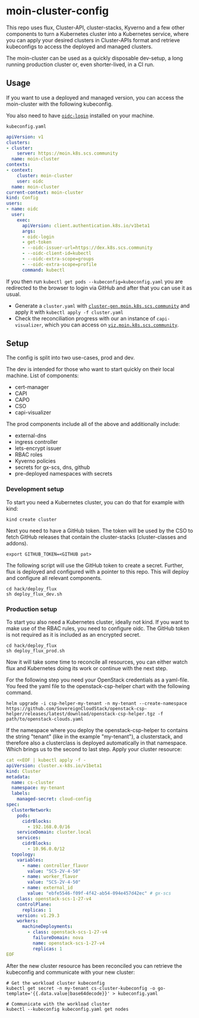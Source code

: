 # moin-cluster-config
This repo uses flux, Cluster-API, cluster-stacks, Kyverno and a few other components to turn a Kubernetes cluster into a Kubernetes service, where you can apply your desired clusters in Cluster-APIs format and retrieve kubeconfigs to access the deployed and managed clusters. 

The moin-cluster can be used as a quickly disposable dev-setup, a long running production cluster or, even shorter-lived, in a CI run.

## Usage 

If you want to use a deployed and managed version, you can access the moin-cluster with the following kubeconfig.

You also need to have [`oidc-login`](https://github.com/int128/kubelogin) installed on your machine.

`kubeconfig.yaml`

```yaml
apiVersion: v1
clusters:
- cluster:
    server: https://moin.k8s.scs.community
  name: moin-cluster
contexts:
- context:
    cluster: moin-cluster
    user: oidc
  name: moin-cluster
current-context: moin-cluster
kind: Config
users:
- name: oidc
  user:
    exec:
      apiVersion: client.authentication.k8s.io/v1beta1
      args:
      - oidc-login
      - get-token
      - --oidc-issuer-url=https://dex.k8s.scs.community
      - --oidc-client-id=kubectl
      - --oidc-extra-scope=groups
      - --oidc-extra-scope=profile
      command: kubectl
```

If you then run `kubectl get pods --kubeconfig=kubeconfig.yaml` you are redirected to the browser to login via GitHub and after that you can use it as usual.

* Generate a `cluster.yaml` with [`cluster-gen.moin.k8s.scs.community`](https://cluster-gen.moin.k8s.scs.community/) and apply it with `kubectl apply -f cluster.yaml`
* Check the reconciliation progress with our an instance of `capi-visualizer`, which you can access on [`viz.moin.k8s.scs.community`](https://viz.moin.k8s.scs.community).

## Setup

The config is split into two use-cases, prod and dev.

The dev is intended for those who want to start quickly on their local machine. List of components:

- cert-manager
- CAPI
- CAPO
- CSO
- capi-visualizer

The prod components include all of the above and additionally include:
- external-dns
- ingress controller
- lets-encrypt issuer
- RBAC roles
- Kyverno policies
- secrets for gx-scs, dns, github
- pre-deployed namespaces with secrets

### Development setup

To start you need a Kubernetes cluster, you can do that for example with kind:
```
kind create cluster
```

Next you need to have a GitHub token. The token will be used by the CSO to fetch GitHub releases that contain the cluster-stacks (cluster-classes and addons).
```
export GITHUB_TOKEN=<GITHUB pat>
```

The following script will use the GitHub token to create a secret. Further, flux is deployed and configured with a pointer to this repo. This will deploy and configure all relevant components.

```
cd hack/deploy_flux
sh deploy_flux_dev.sh 
```

### Production setup

To start you also need a Kubernetes cluster, ideally not kind. If you want to make use of the RBAC rules, you need to configure oidc.
The GitHub token is not required as it is included as an encrypted secret.

```
cd hack/deploy_flux
sh deploy_flux_prod.sh 
```

Now it will take some time to reconcile all resources, you can either watch flux and Kubernetes doing its work or continue with the next step.

For the following step you need your OpenStack credentials as a yaml-file. You feed the yaml file to the openstack-csp-helper chart with the following command.
```
helm upgrade -i csp-helper-my-tenant -n my-tenant --create-namespace https://github.com/SovereignCloudStack/openstack-csp-helper/releases/latest/download/openstack-csp-helper.tgz -f path/to/openstack-clouds.yaml
```
If the namespace where you deploy the openstack-csp-helper to contains the string "tenant" (like in the example "my-tenant"), a clusterstack, and therefore also a clusterclass is deployed automatically in that namespace. Which brings us to the second to last step. Apply your cluster resource:

```yaml
cat <<EOF | kubectl apply -f -
apiVersion: cluster.x-k8s.io/v1beta1
kind: Cluster
metadata:
  name: cs-cluster
  namespace: my-tenant
  labels:
    managed-secret: cloud-config
spec:
  clusterNetwork:
    pods:
      cidrBlocks:
        - 192.168.0.0/16
    serviceDomain: cluster.local
    services:
      cidrBlocks:
        - 10.96.0.0/12
  topology:
    variables:
      - name: controller_flavor
        value: "SCS-2V-4-50"
      - name: worker_flavor
        value: "SCS-2V-4-50"
      - name: external_id
        value: "ebfe5546-f09f-4f42-ab54-094e457d42ec" # gx-scs
    class: openstack-scs-1-27-v4
    controlPlane:
      replicas: 1
    version: v1.29.3
    workers:
      machineDeployments:
        - class: openstack-scs-1-27-v4
          failureDomain: nova
          name: openstack-scs-1-27-v4
          replicas: 1
EOF
```
After the new cluster resource has been reconciled you can retrieve the kubeconfig and communicate with your new cluster:

```
# Get the workload cluster kubeconfig
kubectl get secret -n my-tenant cs-cluster-kubeconfig -o go-template='{{.data.value|base64decode}}' > kubeconfig.yaml

# Communicate with the workload cluster
kubectl --kubeconfig kubeconfig.yaml get nodes
```
